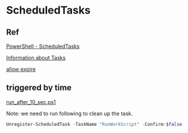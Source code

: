 # ScheduledTasks

## Ref

[PowerShell - ScheduledTasks](https://learn.microsoft.com/en-us/powershell/module/scheduledtasks/?view=windowsserver2022-ps)

[Information about Tasks](https://learn.microsoft.com/en-us/windows/win32/taskschd/tasks)

[allow expire](https://iamsupergeek.com/self-deleting-scheduled-task-via-powershell/)

## triggered by time

[run_after_10_sec.ps1](run_after_10_sec.ps1)

Note: we need to run following to clean up the task.

```powershell
Unregister-ScheduledTask -TaskName "RunWorkScript" -Confirm:$false
```